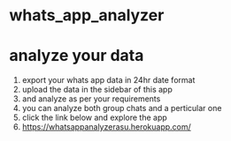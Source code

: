 # whats_app_analyzer
# analyze your data
1. export your whats app data in 24hr date format
2. upload the data in the sidebar of this app
3. and analyze as per your requirements
4. you can analyze both group chats and a perticular one
5. click the link below and explore the app
6. https://whatsappanalyzerasu.herokuapp.com/
